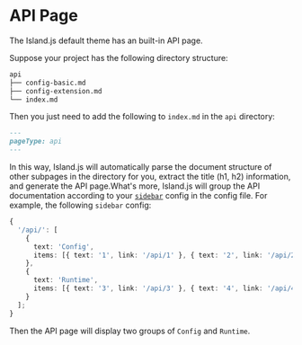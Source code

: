 # API Page

The Island.js default theme has an built-in API page.

Suppose your project has the following directory structure:

```bash
api
├── config-basic.md
├── config-extension.md
└── index.md
```

Then you just need to add the following to `index.md` in the `api` directory:

```md
---
pageType: api
---
```

In this way, Island.js will automatically parse the document structure of other subpages in the directory for you, extract the title (h1, h2) information, and generate the API page.What's more, Island.js will group the API documentation according to your [`sidebar`](/en/api/config-theme#sidebar) config in the config file. For example, the following `sidebar` config:

```ts
{
  '/api/': [
    {
      text: 'Config',
      items: [{ text: '1', link: '/api/1' }, { text: '2', link: '/api/2' }]
    },
    {
      text: 'Runtime',
      items: [{ text: '3', link: '/api/3' }, { text: '4', link: '/api/4' }]
    }
  ];
}
```

Then the API page will display two groups of `Config` and `Runtime`.
